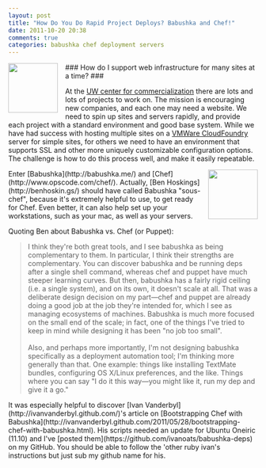 ```yaml
---
layout: post
title: "How Do You Do Rapid Project Deploys? Babushka and Chef!"
date: 2011-10-20 20:38
comments: true
categories: babushka chef deployment servers 
---
```


<img style="float:left; margin: 0 15px 10px 0; height: 100px" src="http://www.opscode.com/images/OC_Chef_Logo.png" />
### How do I support web infrastructure for many sites at a time? ###

At the [UW center for commercialization](http://depts.washington.edu/uwc4c) there are lots and lots of projects to work on. The mission is encouraging new companies, and each one may need a website. We need to spin up sites and servers rapidly, and provide each project with a standard environment and good base system. While we have had success with hosting multiple sites on a [VMWare CloudFoundry](http://cloudfoundry.org/) server for simple sites, for others we need to have an environment that supports SSL and other more uniquely customizable configuration options. The challenge is how to do this process well, and make it easily repeatable.
 
<img style="float:right; margin: 0 0 10px 15px; height: 100px" src="http://babushka.me/images/babushka-logo.png" />
Enter [Babushka](http://babushka.me/) and [Chef](http://www.opscode.com/chef/). Actually, [Ben Hoskings](http://benhoskin.gs/) should have called Babushka "sous-chef", because it's extremely helpful to use, to get ready for Chef. Even better, it can also help set up your workstations, such as your mac, as well as your servers.

Quoting Ben about Babushka vs. Chef (or Puppet): 
<blockquote>
  I think they're both great tools, and I see babushka as being complementary 
to them. In particular, I think their strengths are complementary. 
You can discover babushka and be running deps after a single shell command, 
whereas chef and puppet have much steeper learning curves. But then, 
babushka has a fairly rigid ceiling (i.e. a single system), and on its own, 
it doesn't scale at all. That was a deliberate design decision on my 
part—chef and puppet are already doing a good job at the job they're 
intended for, which I see as managing ecosystems of machines. Babushka is 
much more focused on the small end of the scale; in fact, one of the things 
I've tried to keep in mind while designing it has been "no job too small". 
<br><br>
Also, and perhaps more importantly, I'm not designing babushka specifically 
as a deployment automation tool; I'm thinking more generally than that. One 
example: things like installing TextMate bundles, configuring OS X/Linux 
preferences, and the like. Things where you can say "I do it this way—you 
might like it, run my dep and give it a go."
</blockquote>
It was especially helpful to discover [Ivan Vanderbyl](http://ivanvanderbyl.github.com/)'s article on [Bootstrapping Chef with Babushka](http://ivanvanderbyl.github.com/2011/05/28/bootstrapping-chef-with-babushka.html). His scripts needed an update for Ubuntu Oneiric (11.10) and I've [posted them](https://github.com/ivanoats/babushka-deps) on my GitHub. You should be able to follow the 'other ruby ivan's instructions but just sub my github name for his.

